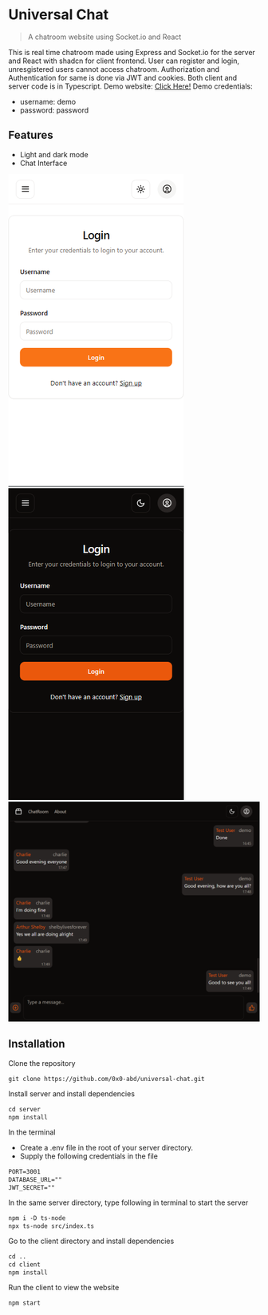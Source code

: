 # Universal Chat

>   A chatroom website using Socket.io and React

This is real time chatroom made using Express and Socket.io for the server and React with shadcn for client frontend. User can register and login, unresgistered users cannot access chatroom. Authorization and Authentication for same is done via JWT and cookies. Both client and server code is in Typescript. Demo website: [Click Here!](https://uc-frontend-five.vercel.app/) Demo credentials:
- username: demo
- password: password

## Features
- Light and dark mode
- Chat Interface

![alt text](https://github.com/0x0-abd/universal-chat/blob/main/img/light.png)
![alt text](https://github.com/0x0-abd/universal-chat/blob/main/img/dark.png)
![alt text](https://github.com/0x0-abd/universal-chat/blob/main/img/chat.png)

## Installation

Clone the repository
```
git clone https://github.com/0x0-abd/universal-chat.git
```

Install server and install dependencies
```
cd server
npm install
```

In the terminal
- Create a .env file in the root of your server directory.
- Supply the following credentials in the file
```
PORT=3001
DATABASE_URL=""
JWT_SECRET=""
```

In the same server directory, type following in terminal to start the server
```
npm i -D ts-node
npx ts-node src/index.ts
```

Go to the client directory and install dependencies
```
cd ..
cd client
npm install
```

Run the client to view the website
```
npm start
```



